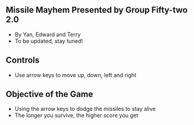 ## Missile Mayhem Presented by Group Fifty-two 2.0
- By Yan, Edward and Terry
- To be updated, stay tuned!

## Controls
- Use arrow keys to move up, down, left and right

## Objective of the Game
- Using the arrow keys to dodge the missiles to stay alive
- The longer you survive, the higher score you get

